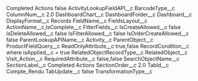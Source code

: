 <?xml version="1.0" encoding="UTF-8"?>
<CustomMetadata xmlns="http://soap.sforce.com/2006/04/metadata" xmlns:xsi="http://www.w3.org/2001/XMLSchema-instance" xmlns:xsd="http://www.w3.org/2001/XMLSchema">
    <label>Completed Actions</label>
    <protected>false</protected>
    <values>
        <field>ActivityLookupFieldAPI__c</field>
        <value xsi:nil="true"/>
    </values>
    <values>
        <field>BarcodeType__c</field>
        <value xsi:nil="true"/>
    </values>
    <values>
        <field>ColumnNum__c</field>
        <value xsi:type="xsd:double">2.0</value>
    </values>
    <values>
        <field>DashboardChart__c</field>
        <value xsi:nil="true"/>
    </values>
    <values>
        <field>DashboardFolder__c</field>
        <value xsi:nil="true"/>
    </values>
    <values>
        <field>Dashboard__c</field>
        <value xsi:nil="true"/>
    </values>
    <values>
        <field>DisplayFormat__c</field>
        <value xsi:type="xsd:string">Records</value>
    </values>
    <values>
        <field>FieldName__c</field>
        <value xsi:nil="true"/>
    </values>
    <values>
        <field>FieldsLayout__c</field>
        <value xsi:type="xsd:string">ActionName__c,IsComplete__c</value>
    </values>
    <values>
        <field>FilterFields__c</field>
        <value xsi:nil="true"/>
    </values>
    <values>
        <field>IsCreateAllowed__c</field>
        <value xsi:type="xsd:boolean">false</value>
    </values>
    <values>
        <field>IsDeleteAllowed__c</field>
        <value xsi:type="xsd:boolean">false</value>
    </values>
    <values>
        <field>IsFilterAllowed__c</field>
        <value xsi:type="xsd:boolean">false</value>
    </values>
    <values>
        <field>IsOrderCreateAllowed__c</field>
        <value xsi:type="xsd:boolean">false</value>
    </values>
    <values>
        <field>ParentLookupAPIName__c</field>
        <value xsi:type="xsd:string">Activity__c</value>
    </values>
    <values>
        <field>ParentObject__c</field>
        <value xsi:nil="true"/>
    </values>
    <values>
        <field>ProductFieldQuery__c</field>
        <value xsi:nil="true"/>
    </values>
    <values>
        <field>ReadOnlyAttribute__c</field>
        <value xsi:type="xsd:string">true,false</value>
    </values>
    <values>
        <field>RecordCondition__c</field>
        <value xsi:type="xsd:string">where isApplied__c = true</value>
    </values>
    <values>
        <field>RelatedObjectRecordType__c</field>
        <value xsi:nil="true"/>
    </values>
    <values>
        <field>RelatedObject__c</field>
        <value xsi:type="xsd:string">Visit_Action__c</value>
    </values>
    <values>
        <field>RequiredAttribute__c</field>
        <value xsi:type="xsd:string">false,false</value>
    </values>
    <values>
        <field>SearchObjectName__c</field>
        <value xsi:nil="true"/>
    </values>
    <values>
        <field>SectionLabel__c</field>
        <value xsi:type="xsd:string">Completed Actions</value>
    </values>
    <values>
        <field>SectionOrder__c</field>
        <value xsi:type="xsd:double">2.0</value>
    </values>
    <values>
        <field>TabId__c</field>
        <value xsi:type="xsd:string">Compte_Rendu</value>
    </values>
    <values>
        <field>TabUpdate__c</field>
        <value xsi:type="xsd:boolean">false</value>
    </values>
    <values>
        <field>TransformationType__c</field>
        <value xsi:nil="true"/>
    </values>
</CustomMetadata>
